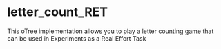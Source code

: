 # letter_count_RET
This oTree implementation allows you to play a letter counting game that can be used in Experiments as a Real Effort Task
